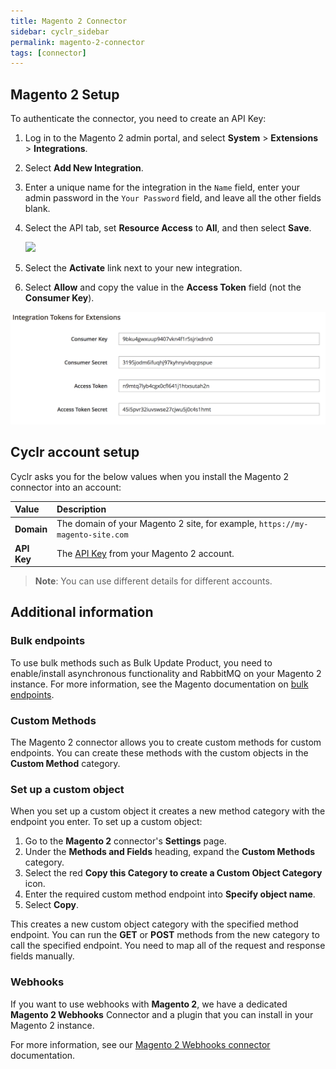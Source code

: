 ```yaml
---
title: Magento 2 Connector
sidebar: cyclr_sidebar
permalink: magento-2-connector
tags: [connector]
---
```


## Magento 2 Setup

<a name="api-key"></a>

To authenticate the connector, you need to create an API Key:

1. Log in to the Magento 2 admin portal, and select **System** > **Extensions** > **Integrations**.
2. Select **Add New Integration**.
3. Enter a unique name for the integration in the `Name` field, enter your admin password in the `Your Password` field, and leave all the other fields blank.
4. Select the API tab, set **Resource Access** to **All**, and then select **Save**.

    ![](./images/resource-access-all.png)

5. Select the **Activate** link next to your new integration.
6. Select **Allow** and copy the value in the **Access Token** field (not the **Consumer Key**). 

![](./images/integration-tokens.png)

## Cyclr account setup

Cyclr asks you for the below values when you install the Magento 2 connector into an account:

   | Value              | Description                                 |
   | :----------------- | :------------------------------------------ |
   | **Domain**         | The domain of your Magento 2 site, for example, `https://my-magento-site.com` |
   | **API Key**        | The [API Key](#api-key) from your Magento 2 account.                          |

> **Note**: You can use different details for different accounts.

## Additional information

### Bulk endpoints

To use bulk methods such as Bulk Update Product, you need to enable/install asynchronous functionality and RabbitMQ on your Magento 2 instance. For more information, see the Magento documentation on [bulk endpoints](https://devdocs.magento.com/guides/v2.4/rest/bulk-endpoints.html).

### Custom Methods

The Magento 2 connector allows you to create custom methods for custom endpoints. You can create these methods with the custom objects in the **Custom Method** category.

### Set up a custom object

When you set up a custom object it creates a new method category with the endpoint you enter. To set up a custom object:

1. Go to the **Magento 2** connector's **Settings** page.
2. Under the **Methods and Fields** heading, expand the **Custom Methods** category.
3. Select the red **Copy this Category to create a Custom Object Category** icon.
4. Enter the required custom method endpoint into **Specify object name**. 
5. Select **Copy**.

This creates a new custom object category with the specified method endpoint. You can run the **GET** or **POST** methods from the new category to call the specified endpoint. You need to map all of the request and response fields manually.

### Webhooks

If you want to use webhooks with **Magento 2**, we have a dedicated **Magento 2 Webhooks** Connector and a plugin that you can install in your Magento 2 instance.

For more information, see our [Magento 2 Webhooks connector](https://docs.cyclr.com/magento-2-webhooks-connector#magento-2-webhooks-setup) documentation.
